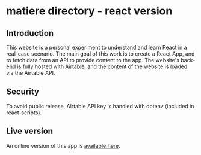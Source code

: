 # matiere directory - react version

## Introduction

This website is a personal experiment to understand and learn React in a real-case scenario. The main goal of this work is to create a React App, and to fetch data from an API to provide content to the app. The website's back-end is fully hosted with [Airtable](https://airtable.com/), and the content of the website is loaded via the Airtable API.

## Security

To avoid public release, Airtable API key is handled with dotenv (included in react-scripts).

## Live version

An online version of this app is [available here](https://annuaire-reemploi.netlify.app/).